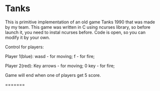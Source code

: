 # Tanks
This is primitive implementation of an old game Tanks 1990 that was made by my team.
This game was written in C using ncurses library, so before launch it, you need to instal ncurses before.
Code is open, so you can modify it by your own.


Control for players:

Player 1(blue):
wasd - for moving;
f - for fire;

Player 2(red):
Key arrows - for moving;
0 key - for fire;

Game will end when one of players get 5 score.

=======

